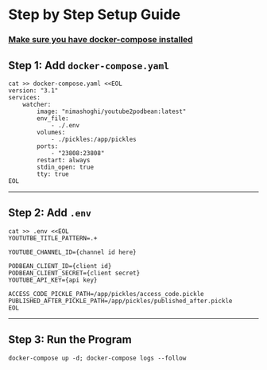 # Step by Step Setup Guide

### [Make sure you have docker-compose installed](./coreos-docker-compose.md)

## Step 1: Add `docker-compose.yaml`

    cat >> docker-compose.yaml <<EOL
    version: "3.1"
    services:
        watcher:
            image: "nimashoghi/youtube2podbean:latest"
            env_file:
                - ./.env
            volumes:
                - ./pickles:/app/pickles
            ports:
                - "23808:23808"
            restart: always
            stdin_open: true
            tty: true
    EOL

---

## Step 2: Add `.env`

    cat >> .env <<EOL
    YOUTUTBE_TITLE_PATTERN=.+

    YOUTUBE_CHANNEL_ID={channel id here}

    PODBEAN_CLIENT_ID={client id}
    PODBEAN_CLIENT_SECRET={client secret}
    YOUTUBE_API_KEY={api key}

    ACCESS_CODE_PICKLE_PATH=/app/pickles/access_code.pickle
    PUBLISHED_AFTER_PICKLE_PATH=/app/pickles/published_after.pickle
    EOL

---

## Step 3: Run the Program

    docker-compose up -d; docker-compose logs --follow
